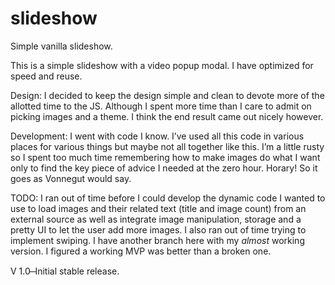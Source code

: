 # slideshow
Simple vanilla slideshow.

This is a simple slideshow with a video popup modal.  I have optimized for speed and reuse.

Design: I decided to keep the design simple and clean to devote more of the allotted time to the JS.  Although I spent more time than I care to admit on picking images and a theme.  I think the end result came out nicely however.

Development: I went with code I know.  I’ve used all this code in various places for various things but maybe not all together like this.  I’m a little rusty so I spent too much time remembering how to make images do what I want only to find the key piece of advice I needed at the zero hour.  Horary! So it goes as Vonnegut would say.

TODO: I ran out of time before I could develop the dynamic code I wanted to use to load images and their related text (title and image count) from an external source as well as integrate image manipulation, storage and a pretty UI to let the user add more images.  I also ran out of time trying to implement swiping.  I have another branch here with my *almost* working version.  I figured a working MVP was better than a broken one.

V 1.0 ̶ Initial stable release.

